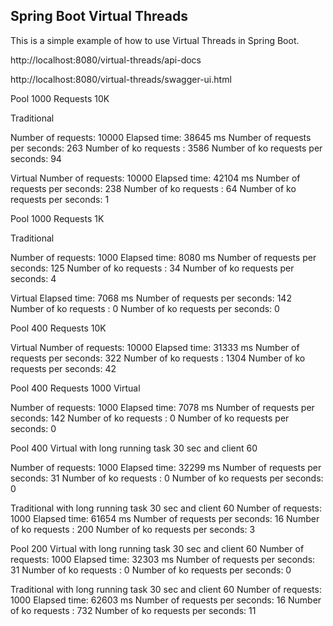 ## Spring Boot Virtual Threads

This is a simple example of how to use Virtual Threads in Spring Boot.

http://localhost:8080/virtual-threads/api-docs

http://localhost:8080/virtual-threads/swagger-ui.html


Pool 1000
Requests 10K

Traditional

Number of requests: 10000
Elapsed time: 38645 ms
Number of requests per seconds: 263
Number of ko requests : 3586
Number of ko requests per seconds: 94


Virtual
Number of requests: 10000
Elapsed time: 42104 ms
Number of requests per seconds: 238
Number of ko requests : 64
Number of ko requests per seconds: 1




Pool 1000
Requests 1K

Traditional

Number of requests: 1000
Elapsed time: 8080 ms
Number of requests per seconds: 125
Number of ko requests : 34
Number of ko requests per seconds: 4

Virtual
Elapsed time: 7068 ms
Number of requests per seconds: 142
Number of ko requests : 0
Number of ko requests per seconds: 0



Pool 400
Requests 10K

Virtual
Number of requests: 10000
Elapsed time: 31333 ms
Number of requests per seconds: 322
Number of ko requests : 1304
Number of ko requests per seconds: 42



Pool 400
Requests 1000
Virtual

Number of requests: 1000
Elapsed time: 7078 ms
Number of requests per seconds: 142
Number of ko requests : 0
Number of ko requests per seconds: 0


Pool 400
Virtual with long running task 30 sec and client 60

Number of requests: 1000
Elapsed time: 32299 ms
Number of requests per seconds: 31
Number of ko requests : 0
Number of ko requests per seconds: 0



Traditional with long running task 30 sec and client 60
Number of requests: 1000
Elapsed time: 61654 ms
Number of requests per seconds: 16
Number of ko requests : 200
Number of ko requests per seconds: 3


Pool 200
Virtual with long running task 30 sec and client 60
Number of requests: 1000
Elapsed time: 32303 ms
Number of requests per seconds: 31
Number of ko requests : 0
Number of ko requests per seconds: 0



Traditional with long running task 30 sec and client 60
Number of requests: 1000
Elapsed time: 62603 ms
Number of requests per seconds: 16
Number of ko requests : 732
Number of ko requests per seconds: 11
